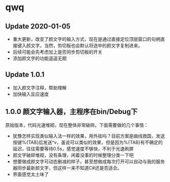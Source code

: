# qwq

## Update 2020-01-05
- 重大更新，改变了颜文字的输入方式，现在是通过直接定位顶层窗口的句柄直接键入颜文字。当然，剪切板也会默认将选中的颜文字复制进来。
- 后续可能会先考虑加上是否同步剪切板的开关
- 添加颜文字的功能遥遥无期


## Update 1.0.1
- 加入颜文字注释，帮助理解
- 加快输入反应速度



## 1.0.0 颜文字输入器，主程序在bin/Debug下

原始版本，代码光速堆砌，现在整体非常破碎。下面需要做的几个事情：
- 犹豫怎样实现类似输入法一样的效果，用外挂吗？目前方案是曲线救国，发送按键%{TAB}后发送^v，虽说可以类似的效果，但是因为%{TAB}有不确定的延迟，往往需要等待0.5s，感觉速度不够快，不利于光速刷屏
- 颜文字破碎堆砌，没有条理，闲着没事的时候整理分类一下吧
- 想要做成颜文字可动态删减的样子。甚至想做成每次打开可以自动与我的服务器同步最新颜文字，但这样一来不知道C#还是否适合。
- 界面感觉太土味了  